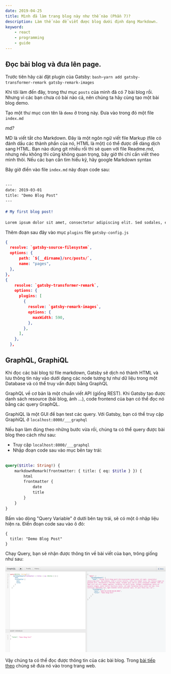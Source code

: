 ```yaml
---
date: 2019-04-25
title: Mình đã làm trang blog này như thế nào (Phần 7)?
description: Làm thế nào để viết được blog dưới định dạng Markdown.
keyword:
    - react
    - programming
    - guide
---
```


## Đọc bài blog và đưa lên page.

Trước tiên hãy cài đặt plugin của Gatsby:
`bash~yarn add gatsby-transformer-remark gatsby-remark-images`

Khi tôi làm đến đây, trong thư mục `posts` của mình đã có 7 bài blog rồi. Nhưng vì các bạn chưa có bài nào cả, nên chúng ta hãy cùng tạo một bài blog demo.

Tạo một thư mục con tên là `demo` ở trong này. Đưa vào trong đó một file `index.md`

_md?_

MD là viết tắt cho Markdown. Đây là một ngôn ngữ viết file Markup (file có đánh dấu các thành phần của nó, HTML là một) có thể được dễ dàng dịch sang HTML. Bạn nào dùng git nhiều rồi thì sẽ quen với file Readme.md, nhưng nếu không thì cũng không quan trọng, bây giờ thì chỉ cần viết theo mình thôi. Nếu các bạn cần tìm hiểu kỹ, hãy google Markdown syntax

Bây giờ điền vào file `index.md` này đoạn code sau:

```markdown

---
date: 2019-03-01  
title: "Demo Blog Post"  
---

# My first blog post!

Lorem ipsum dolor sit amet, consectetur adipiscing elit. Sed sodales, erat a cursus iaculis, ante eros tempor eros, nec rhoncus augue ex gravida orci. Vestibulum a faucibus neque. Vivamus quis sem ut justo consequat commodo. Sed sit amet orci vel orci semper egestas. Curabitur et porta lorem. Integer condimentum, purus eu posuere congue, justo tellus facilisis justo, sit amet fermentum nulla velit non sem. Cras ultricies imperdiet est, eget blandit tortor pulvinar quis. Ut quis felis dui.
```

Thêm đoạn sau đây vào mục `plugins` file `gatsby-config.js`

```json
{
  resolve: `gatsby-source-filesystem`,
  options: {
      path: `${__dirname}/src/posts/`,
      name: "pages",
  },
},
{
    resolve: `gatsby-transformer-remark`,
    options: {
      plugins: [
        {
          resolve: `gatsby-remark-images`,
          options: {
            maxWidth: 590,
          },
        },
      ],
    },
  },
```

## GraphQL, GraphiQL

Khi đọc các bài blog từ file markdown, Gatsby sẽ dịch nó thành HTML và lưu thông tin này vào dưới dạng các node tương tự như dữ liệu trong một Database và có thể truy vấn được bằng GraphQL

GraphQL về cơ bản là một chuẩn viết API (giống REST). Khi Gatsby tạo được danh sách resource (bài blog, ảnh ...), code frontend của bạn có thể đọc nó bằng các query GraphQL.

GraphiQL là một GUI để bạn test các query. Với Gatsby, bạn có thể truy cập GraphiQL ở `localhost:8000/___graphql`

Nếu bạn làm đúng theo những bước vừa rồi, chúng ta có thể query được bài blog theo cách như sau:

-   Truy cập `localhost:8000/___graphql`
-   Nhập đoạn code sau vào mục bên tay trái:

```graphql

query($title: String!) {
    markdownRemark(frontmatter: { title: { eq: $title } }) {
        html
        frontmatter {
            date
            title
        }
    }
}
```

Bấm vào dòng "Query Variable" ở dưới bên tay trái, sẽ có một ô nhập liệu hiện ra. Điền đoạn code sau vào ô đó:

```json5
{
  title: "Demo Blog Post"
}
```

Chạy Query, bạn sẽ nhận được thông tin về bài viết của bạn, trông giống như sau:

![query](query.png)

Vậy chúng ta có thể đọc được thông tin của các bài blog. Trong [bài tiếp theo](/blog-guide-8) chúng sẽ đưa nó vào trong trang web.

